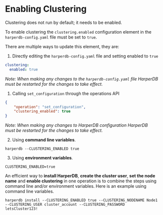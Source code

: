 # Enabling Clustering

Clustering does not run by default; it needs to be enabled.

To enable clustering the `clustering.enabled` configuration element in the `harperdb-config.yaml` file must be set to `true`.

There are multiple ways to update this element, they are:

1. Directly editing the `harperdb-config.yaml` file and setting enabled to `true`

```yaml
clustering:
  enabled: true
```

_Note: When making any changes to the `harperdb-config.yaml` file HarperDB must be restarted for the changes to take effect._

1. Calling `set_configuration` through the operations API

```json
{
    "operation": "set_configuration",
    "clustering_enabled": true
}
```

_Note: When making any changes to HarperDB configuration HarperDB must be restarted for the changes to take effect._

2. Using **command line variables**.

```
harperdb --CLUSTERING_ENABLED true
```

3. Using **environment variables**.

```
CLUSTERING_ENABLED=true
```

An efficient way to **install HarperDB**, **create the cluster user**, **set the node name** and **enable clustering** in one operation is to combine the steps using command line and/or environment variables. Here is an example using command line variables.

```
harperdb install --CLUSTERING_ENABLED true --CLUSTERING_NODENAME Node1 --CLUSTERING_USER cluster_account --CLUSTERING_PASSWORD letsCluster123!
```
